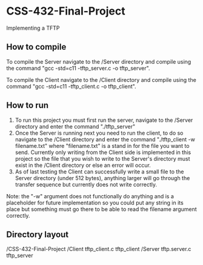 # CSS-432-Final-Project
Implementing a TFTP

## How to compile
To compile the Server navigate to the /Server directory and compile using the command "gcc -std=c11 -tftp_server.c -o tftp_server".

To compile the Client navigate to the /Client directory and compile using the command "gcc -std=c11 -tftp_client.c -o tftp_client".

## How to run
1. To run this project you must first run the server, navigate to the /Server directory and enter the command "./tftp_server"
2. Once the Server is running next you need to run the client, to do so navigate to the /Client directory and enter the command "./tftp_client -w filename.txt" where "filename.txt" is a stand in for the file you want to send. Currently only writing from the Client side is implemented in this project so the file that you wish to write to the Server's directory must exist in the /Client directory or else an error will occur.
3. As of last testing the Client can successfully write a small file to the Server directory (under 512 bytes), anything larger will go through the transfer sequence but currently does not write correctly.

Note: the "-w" argument does not functionally do anything and is a placeholder for future implementation so you could put any string in its place but something must go there to be able to read the filename argument correctly.

## Directory layout
/CSS-432-Final-Project
  /Client
    tftp_client.c
    tftp_client
  /Server
    tftp.server.c
    tftp_server
